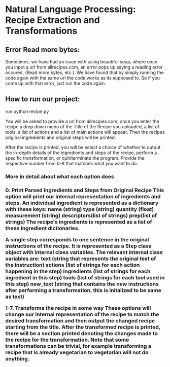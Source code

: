 # Natural Language Processing: Recipe Extraction and Transformations

<h2>Error Read more bytes:</h2>

Sometimes, we have had an issue with using beautiful soup, where once you input a url from allrecipes.com, an error pops up saying a reading error occured, (Read more bytes, etc.). We have found that by simply running the code again with the same url the code works as its supposed to. So if you come up with that error, just run the code again. 


<h2>How to run our project:</h2>

run python recipe.py

You will be asked to provide a url from allrecipes.com, once you enter the recipe a drop down menu of the Title of the Recipe you uploaded, a list of tools, a list of actions and a list of main actions will appear. Then the recipes original ingredients and original steps will be printed. 

After the recipe is printed, you will be select a choice of whether to output the in-depth details of the ingredients and steps of the recipe, perform a specific transformation, or quit/terminate the program. Provide the respective number from 0-8 that matches what you want to do.

<h3>More in detail about what each option does<h3>
<b>0. Print Parsed Ingredients and Steps from Original Recipe<b>
  This option will print our internal representation of ingredients and steps.
  An individual ingredient is represented as a dictionary with these keys: name (string)
                                                                           type (string)
                                                                           quantity (float)
                                                                           measurement (string)
                                                                           descriptors(list of strings)
                                                                           prep(list of strings)
  The recipe's ingredients is represented as a list of these ingredient dictionaries.
 
  A single step corresponds to one sentence in the original instructions of the recipe. It is represented as a Step class object with internal class variables.
  The relevant internal class variables are: text (string that represents the original text of the instruction)
                                             actions (list of strings for each action happening in the step)
                                             ingredients (list of strings for each ingredient in this step)
                                             tools (list of strings for each tool used in this step)
                                             new_text (string that contains the new instructions after performing a transformation, this is initalized to be same as text)
 
<b>1-7. Transforma the recipe in some way
  These options will change our internal representation of the recipe to match the desired transformation and then output the changed recipe starting from the title. 
  After the transformed recipe is printed, there will be a section printed denoting the changes made to the recipe for the transformation. 
  Note that some transformations can be trivial, for example transforming a recipe that is already vegetarian to vegetarian will not do anything.
 
